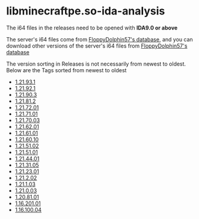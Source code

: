 # libminecraftpe.so-ida-analysis
The i64 files in the releases need to be opened with **IDA9.0 or above**  

The server's i64 files come from [FloppyDolphin57's database](https://www.mediafire.com/folder/ammda8wfvbw9x/), and you can download other versions of the server's i64 files from [FloppyDolphin57's database](https://www.mediafire.com/folder/ammda8wfvbw9x/)

The version sorting in Releases is not necessarily from newest to oldest. Below are the Tags sorted from newest to oldest

- [1.21.93.1](https://github.com/1503Dev/libminecraftpe.so-ida-analysis/releases/tag/1.21.93.1)
- [1.21.92.1](https://github.com/1503Dev/libminecraftpe.so-ida-analysis/releases/tag/1.21.92.1)
- [1.21.90.3](https://github.com/1503Dev/libminecraftpe.so-ida-analysis/releases/tag/1.21.90.3)
- [1.21.81.2](https://github.com/1503Dev/libminecraftpe.so-ida-analysis/releases/tag/1.21.81.2)
- [1.21.72.01](https://github.com/1503Dev/libminecraftpe.so-ida-analysis/releases/tag/1.21.72.01)
- [1.21.71.01](https://github.com/1503Dev/libminecraftpe.so-ida-analysis/releases/tag/1.21.71.01)
- [1.21.70.03](https://github.com/1503Dev/libminecraftpe.so-ida-analysis/releases/tag/1.21.70.03)
- [1.21.62.01](https://github.com/1503Dev/libminecraftpe.so-ida-analysis/releases/tag/1.21.62.01)
- [1.21.61.01](https://github.com/1503Dev/libminecraftpe.so-ida-analysis/releases/tag/1.21.61.01)
- [1.21.60.10](https://github.com/1503Dev/libminecraftpe.so-ida-analysis/releases/tag/1.21.60.10)
- [1.21.51.02](https://github.com/1503Dev/libminecraftpe.so-ida-analysis/releases/tag/1.21.51.02)
- [1.21.51.01](https://github.com/1503Dev/libminecraftpe.so-ida-analysis/releases/tag/1.21.51.01)
- [1.21.44.01](https://github.com/1503Dev/libminecraftpe.so-ida-analysis/releases/tag/1.21.44.01)
- [1.21.31.05](https://github.com/1503Dev/libminecraftpe.so-ida-analysis/releases/tag/1.21.31.05)
- [1.21.23.01](https://github.com/1503Dev/libminecraftpe.so-ida-analysis/releases/tag/1.21.23.01)
- [1.21.2.02](https://github.com/1503Dev/libminecraftpe.so-ida-analysis/releases/tag/1.21.2.02)
- [1.21.1.03](https://github.com/1503Dev/libminecraftpe.so-ida-analysis/releases/tag/1.21.1.03)
- [1.21.0.03](https://github.com/1503Dev/libminecraftpe.so-ida-analysis/releases/tag/1.21.0.03)
- [1.20.81.01](https://github.com/1503Dev/libminecraftpe.so-ida-analysis/releases/tag/1.20.81.01)
- [1.16.201.01](https://github.com/1503Dev/libminecraftpe.so-ida-analysis/releases/tag/1.16.201.01)
- [1.16.100.04](https://github.com/1503Dev/libminecraftpe.so-ida-analysis/releases/tag/1.16.100.04)

